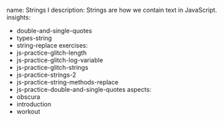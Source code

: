 name: Strings I
description: Strings are how we contain text in JavaScript.
insights:
  - double-and-single-quotes
  - types-string
  - string-replace
exercises:
  - js-practice-glitch-length
  - js-practice-glitch-log-variable
  - js-practice-glitch-strings
  - js-practice-strings-2
  - js-practice-string-methods-replace
  - js-practice-double-and-single-quotes
aspects:
  - obscura
  - introduction
  - workout
 
